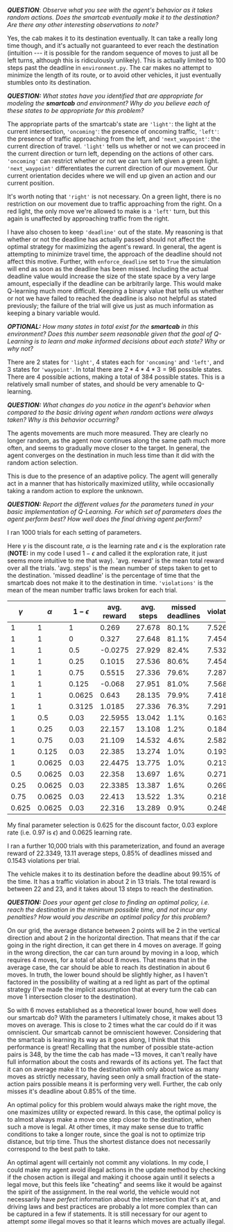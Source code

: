***QUESTION***: _Observe what you see with the agent's behavior as it takes
random
actions. Does the smartcab eventually make it to the destination? Are there any
other interesting observations to note?_

Yes, the cab makes it to its destination eventually. It can take a really long
time though, and it's actually not guaranteed to ever reach the destination
(intuition --- it is possible for the random sequence of moves to just all be
left
turns, although this is ridiculously unlikely). This is actually limited to
100 steps past the deadline in `environment.py`. The car makes no attempt to
minimize the length of its route, or to avoid other vehicles, it just eventually
stumbles onto its destination.

***QUESTION:*** _What states have you identified that are appropriate for
modeling the **smartcab** and environment? Why do you believe each of these
states to be appropriate for this problem?_

The appropriate parts of the smartcab's state are ``'light'``: the light at the
current intersection, ``'oncoming'``: the presence of oncoming traffic,
``'left'``: the presence of traffic approaching from the left, and
``'next_waypoint'``: the current direction of travel. ``'light'`` tells us
whether or not we can proceed in the current direction or turn left, depending
on the actions of other cars. `'oncoming'` can restrict whether or not we can
turn left given a green light. ``'next_waypoint'`` differentiates the current
direction of our movement. Our current orientation decides where we will end up
given an action and our current position.

It's worth noting that ``'right'`` is not necessary. On a green light, there is no
restriction on our movement due to traffic approaching from the right. On a red
light, the only move we're allowed to make is a ``'left'`` turn, but this again
is
unaffected by approaching traffic from the right.

I have also chosen to keep `'deadline'` out of the state. My reasoning is
that whether or not the deadline has actually passed should not affect the
optimal strategy for maximizing the agent's reward. In general, the agent is
attempting to minimize travel time, the approach of the deadline should not
affect this motive. Further, with `enforce_deadline` set to `True` the
simulation will end as soon as the deadline has been missed. Including the
actual deadline value would increase the size of the state space by a very large
amount, especially if the deadline can be arbitrarily large. This would make
Q-learning much more difficult. Keeping a binary value that tells us whether or
not we have failed to reached the deadline is also not helpful as stated
previously; the failure of the trial will give us just as much information as
keeping a binary variable would.

***OPTIONAL:*** _How many states in total exist for the **smartcab** in this
environment? Does this number seem reasonable given that the goal of Q-Learning
is to learn and make informed decisions about each state? Why or why not?_

There are 2 states for `'light'`, 4 states each for `'oncoming'` and `'left'`,
and
3 states for `'waypoint'`. In total there are $2*4*4*3=96$ possible states. There
are 4 possible actions, making a total of 384 possible states. This  is a
relatively small number of states, and should be very amenable to Q-learning.

***QUESTION:*** _What changes do you notice in the agent's behavior when
compared to the basic driving agent when random actions were always taken? Why
is this behavior occurring?_

The agents movements are much more measured. They are clearly no longer random,
as the agent now continues along the same path much more often, and seems to
gradually move closer to the target. In general, the agent converges on the
destination in much less time than it did with the random action selection.

This is due to the presence of an adaptive policy. The agent will generally act
in a manner that has historically maximized utility, while occasionally taking a
random action to explore the unknown.

***QUESTION:*** _Report the different values for the parameters tuned in your
basic implementation of Q-Learning. For which set of parameters does the agent
perform best? How well does the final driving agent perform?_

I ran 1000 trials for each setting of parameters.

Here $\gamma$ is the discount rate, $\alpha$ is the learning rate and $\epsilon$
is the exploration rate (**NOTE:** in my code I used $1-\epsilon$ and called it
the exploration rate, it just seems more intuitive to me that way). 'avg.
reward' is the mean total reward over all the trials. 'avg. steps' is the
mean number of steps taken to get to the destination. 'missed deadline' is
the percentage of time that the smartcab does not make it to the destination in
time. `'violations'` is the mean of the mean number traffic laws broken for each
trial.

| $\gamma$ | $\alpha$ | $1-\epsilon$ | avg. reward | avg. steps | missed deadlines | violations |
|----------|----------|--------------|-------------|------------|------------------|------------|
|        1 |        1 |            1 |       0.269 |     27.678 | 80.1%            |      7.526 |
|        1 |        1 |            0 |       0.327 |     27.648 | 81.1%            |      7.454 |
|        1 |        1 |          0.5 |     -0.0275 |     27.929 | 82.4%            |      7.532 |
|        1 |        1 |         0.25 |      0.1015 |     27.536 | 80.6%            |      7.454 |
|        1 |        1 |         0.75 |      0.5515 |     27.336 | 79.6%            |      7.287 |
|        1 |        1 |        0.125 |      -0.068 |     27.951 | 81.0%            |      7.568 |
|        1 |        1 |       0.0625 |       0.643 |     28.135 | 79.9%            |      7.418 |
|        1 |        1 |       0.3125 |      1.0185 |     27.336 | 76.3%            |      7.291 |
|        1 |      0.5 |         0.03 |     22.5955 |     13.042 | 1.1%             |      0.163 |
|        1 |     0.25 |         0.03 |      22.157 |     13.108 | 1.2%             |      0.184 |
|        1 |     0.75 |         0.03 |      21.109 |     14.532 | 4.6%             |      2.582 |
|        1 |    0.125 |         0.03 |      22.385 |     13.274 | 1.0%             |      0.193 |
|        1 |   0.0625 |         0.03 |     22.4475 |    13.775  | 1.0%             |      0.213 |
|      0.5 |   0.0625 |         0.03 |      22.358 |     13.697 | 1.6%             |      0.271 |
|     0.25 |   0.0625 |         0.03 |     22.3385 |     13.387 | 1.6%             |      0.269 |
|     0.75 |   0.0625 |         0.03 |      22.413 |     13.522 | 1.3%             |      0.218 |
|    0.625 |   0.0625 |         0.03 |      22.316 |     13.289 | 0.9%             |      0.248 |

My final parameter selection is 0.625 for the discount factor, 0.03
explore rate (i.e. 0.97 is $\epsilon$) and 0.0625 learning rate.

I ran a further 10,000 trials with this parameterization, and found
an average reward of 22.3349, 13.11 average steps, 0.85% of deadlines missed and
0.1543 violations per trial.

The vehicle makes it to its destination before the deadline about 99.15% of the
time. It has a traffic violation in about 2 in 13 trials. The total reward is
between 22 and 23, and it takes about 13 steps to reach the destination.

***QUESTION:*** _Does your agent get close to finding an optimal policy, i.e.
reach the destination in the minimum possible time, and not incur any penalties?
How would you describe an optimal policy for this problem?_

On our grid, the average distance between 2 points will be 2 in the vertical
direction and about 2 in the horizontal direction. That means that if the car
going in the right direction, it can get there in 4 moves on average. If going
in the wrong direction, the car can turn around by moving in a loop, which
requires 4 moves, for a total of about 8 moves. That means that in the average
case, the car should be able to reach its destination in about 6 moves. In
truth,
the lower bound should be slightly higher, as I haven't factored in the
possibility of waiting at a red light as part of the optimal strategy (I've made
the implicit assumption that at every turn the cab can move 1 intersection
closer to the destination).

So with 6 moves established as a theoretical lower bound, how well does our
smartcab do? With the parameters I ultimately chose, it makes about 13 moves
on average. This is close to 2 times what the car could do if it was omniscient.
Our smartcab cannot be omniscient however. Considering that the smartcab is
learning its way as it goes along, I think that this performance is great!
Recalling that the number of possible state-action pairs is 348, by the time the
cab has made ~13 moves, it can't really have full information about the costs
and rewards of its actions yet. The fact that it can on average make it to the
destination with only about twice as many moves as strictly necessary, having
seen only a small fraction of the state-action pairs possible means it is
performing very well. Further, the cab only misses it's deadline about 0.85% of
the time.

An optimal policy for this problem would always make the right move, the one
maximizes utility or expected reward. In this case, the optimal policy is to
almost always make a move one step closer to the destination, when such a move
is
legal. At other times, it may make sense due to traffic conditions to take a
longer route, since the goal is not to optimize trip distance, but trip time.
Thus the shortest distance does not necessarily correspond to the best path to
take.

An optimal agent will certainly not commit any violations. In my code, I could
make my agent avoid illegal actions in the
update method by checking if the chosen action is illegal and making it choose
again until it selects a legal move, but this feels like "cheating" and seems
like it would be against the spirit of the assignment. In the real world, the
vehicle would not necessarily have *perfect* information about the intersection
that it's at, and driving laws and best practices are probably a lot more
complex
than can be captured in a few if statements. It is still necessary for our agent
to attempt *some* illegal moves so that it learns which moves are actually
illegal.
